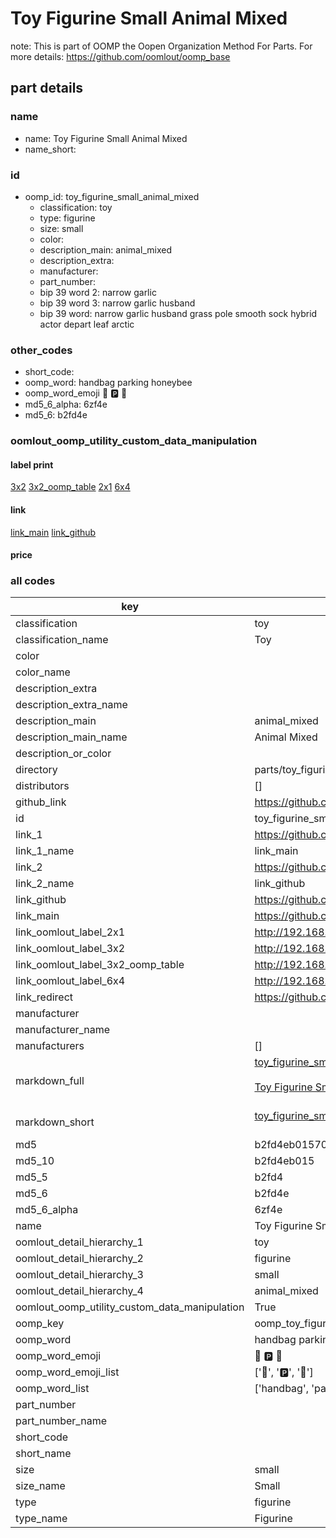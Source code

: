 # Toy Figurine Small Animal Mixed  

note: This is part of OOMP the Oopen Organization Method For Parts. For more details: https://github.com/oomlout/oomp_base

##  part details
  







### name
* name: Toy Figurine Small Animal Mixed
* name_short: 
### id
* oomp_id: toy_figurine_small_animal_mixed
  * classification: toy
  * type: figurine
  * size: small
  * color: 
  * description_main: animal_mixed
  * description_extra: 
  * manufacturer: 
  * part_number: 
  * bip 39 word 2: narrow garlic
  * bip 39 word 3: narrow garlic husband
  * bip 39 word: narrow garlic husband grass pole smooth sock hybrid actor depart leaf arctic

### other_codes
* short_code: 
* oomp_word: handbag parking honeybee
* oomp_word_emoji :handbag: :parking: :honeybee:
* md5_6_alpha: 6zf4e
* md5_6: b2fd4e






### oomlout_oomp_utility_custom_data_manipulation
#### label print
[3x2](http://192.168.1.245:1112/?label=oomp%206zf4e)
[3x2_oomp_table](http://192.168.1.108:1112/?label=oomp%206zf4e)
[2x1](http://192.168.1.242:1112/?label=oomp%206zf4e)
[6x4](http://192.168.1.55:1112/?label=oomp%206zf4e)    

#### link

[link_main](https://github.com/oomlout/oomlout_oomp_version_1_messy/tree/main/parts/toy_figurine_small_animal_mixed) [link_github](https://github.com/oomlout/oomlout_oomp_version_1_messy/tree/main/parts/toy_figurine_small_animal_mixed)                             

#### price







### all codes 
| key | value |  
| --- | --- |  
| classification | toy |  
| classification_name | Toy |  
| color |  |  
| color_name |  |  
| description_extra |  |  
| description_extra_name |  |  
| description_main | animal_mixed |  
| description_main_name | Animal Mixed |  
| description_or_color |   |  
| directory | parts/toy_figurine_small_animal_mixed |  
| distributors | [] |  
| github_link | https://github.com/oomlout/oomlout_oomp_part_src/tree/main/parts/toy_figurine_small_animal_mixed |  
| id | toy_figurine_small_animal_mixed |  
| link_1 | https://github.com/oomlout/oomlout_oomp_version_1_messy/tree/main/parts/toy_figurine_small_animal_mixed |  
| link_1_name | link_main |  
| link_2 | https://github.com/oomlout/oomlout_oomp_version_1_messy/tree/main/parts/toy_figurine_small_animal_mixed |  
| link_2_name | link_github |  
| link_github | https://github.com/oomlout/oomlout_oomp_version_1_messy/tree/main/parts/toy_figurine_small_animal_mixed |  
| link_main | https://github.com/oomlout/oomlout_oomp_version_1_messy/tree/main/parts/toy_figurine_small_animal_mixed |  
| link_oomlout_label_2x1 | http://192.168.1.242:1112/?label=oomp%206zf4e |  
| link_oomlout_label_3x2 | http://192.168.1.245:1112/?label=oomp%206zf4e |  
| link_oomlout_label_3x2_oomp_table | http://192.168.1.108:1112/?label=oomp%206zf4e |  
| link_oomlout_label_6x4 | http://192.168.1.55:1112/?label=oomp%206zf4e |  
| link_redirect | https://github.com/oomlout/oomlout_oomp_version_1_messy/tree/main/parts/toy_figurine_small_animal_mixed |  
| manufacturer |  |  
| manufacturer_name |  |  
| manufacturers | [] |  
| markdown_full | [toy_figurine_small_animal_mixed](none)<br>[](none)<br>[Toy Figurine Small Animal Mixed](none)<br><br> |  
| markdown_short | [toy_figurine_small_animal_mixed](none)<br><br> |  
| md5 | b2fd4eb0157019c333d3c65edfd7f498 |  
| md5_10 | b2fd4eb015 |  
| md5_5 | b2fd4 |  
| md5_6 | b2fd4e |  
| md5_6_alpha | 6zf4e |  
| name | Toy Figurine Small Animal Mixed |  
| oomlout_detail_hierarchy_1 | toy |  
| oomlout_detail_hierarchy_2 | figurine |  
| oomlout_detail_hierarchy_3 | small |  
| oomlout_detail_hierarchy_4 | animal_mixed |  
| oomlout_oomp_utility_custom_data_manipulation | True |  
| oomp_key | oomp_toy_figurine_small_animal_mixed |  
| oomp_word | handbag parking honeybee |  
| oomp_word_emoji | :handbag: :parking: :honeybee: |  
| oomp_word_emoji_list | [':handbag:', ':parking:', ':honeybee:'] |  
| oomp_word_list | ['handbag', 'parking', 'honeybee'] |  
| part_number |  |  
| part_number_name |  |  
| short_code |  |  
| short_name |  |  
| size | small |  
| size_name | Small |  
| type | figurine |  
| type_name | Figurine |  
